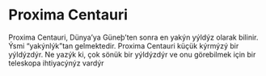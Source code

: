 # Proxima Centauri

Proxima Centauri, Dünya’ya Güneþ’ten sonra en yakýn yýldýz olarak bilinir. Ýsmi
“yakýnlýk”tan gelmektedir. Proxima Centauri küçük kýrmýzý bir yýldýzdýr. Ne
yazýk ki, çok sönük bir yýldýzdýr ve onu görebilmek için bir teleskopa
ihtiyacýnýz vardýr
